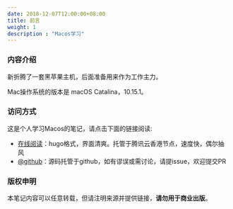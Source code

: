 ```yaml
---
date: 2018-12-07T12:00:00+08:00
title: 前言
weight: 1
description : "Macos学习"
---
```


### 内容介绍

新折腾了一套黑苹果主机，后面准备用来作为工作主力。

Mac操作系统的版本是 macOS Catalina，10.15.1。

### 访问方式

这是个人学习Macos的笔记，请点击下面的链接阅读:

- [在线阅读](https://skyao.io/learning-macos/)：hugo格式，界面清爽。托管于腾讯云香港节点，速度快，偶尔抽风
- [@github](https://github.com/skyao/learning-macos/)：源码托管于github，如有谬误或需讨论，请提issue，欢迎提交PR

### 版权申明

本笔记内容可以任意转载，但请注明来源并提供链接，**请勿用于商业出版**。

